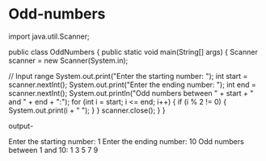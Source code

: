 # Odd-numbers
import java.util.Scanner;

public class OddNumbers {
    public static void main(String[] args) {
        Scanner scanner = new Scanner(System.in);

// Input range
        System.out.print("Enter the starting number: ");
        int start = scanner.nextInt();
        System.out.print("Enter the ending number: ");
        int end = scanner.nextInt();
        System.out.println("Odd numbers between " + start + " and " + end + ":");
        for (int i = start; i <= end; i++) {
            if (i % 2 != 0) {
                System.out.print(i + " ");
            }
        }
        scanner.close();
    }
}

output- 

Enter the starting number: 1
Enter the ending number: 10
Odd numbers between 1 and 10:
1 3 5 7 9

